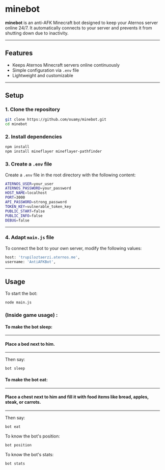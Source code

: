 # minebot

**minebot** is an anti-AFK Minecraft bot designed to keep your Aternos server online 24/7. It automatically connects to your server and prevents it from shutting down due to inactivity.

---

## Features

- Keeps Aternos Minecraft servers online continuously
- Simple configuration via `.env` file
- Lightweight and customizable

---

## Setup

### 1. Clone the repository
```bash
git clone https://github.com/ouamy/minebot.git
cd minebot
```

### 2. Install dependencies
```bash
npm install
npm install mineflayer mineflayer-pathfinder
```

### 3. Create a `.env` file
Create a `.env` file in the root directory with the following content:
```bash
ATERNOS_USER=your_user
ATERNOS_PASSWORD=your_password
HOST_NAME=localhost
PORT=3000
API_PASSWORD=strong_password
TOKEN_KEY=vulnerable_token_key
PUBLIC_START=false
PUBLIC_INFO=false
DEBUG=false
```
---
### 4. Adapt `main.js` file
To connect the bot to your own server, modify the following values:
```bash
host: 'trupiloztaerzi.aternos.me',
username: 'AntiAFKBot',
```
---
## Usage
To start the bot:
```bash
node main.js
```
### (Inside game usage) :
#### To make the bot sleep:
---
#### Place a bed next to him.
---
Then say:
```bash
bot sleep
```
#### To make the bot eat:
---
#### Place a chest next to him and fill it with food items like bread, apples, steak, or carrots.
---
Then say:
```bash
bot eat
```
To know the bot's position:
```bash
bot position
```
To know the bot's stats:
```bash
bot stats
```
